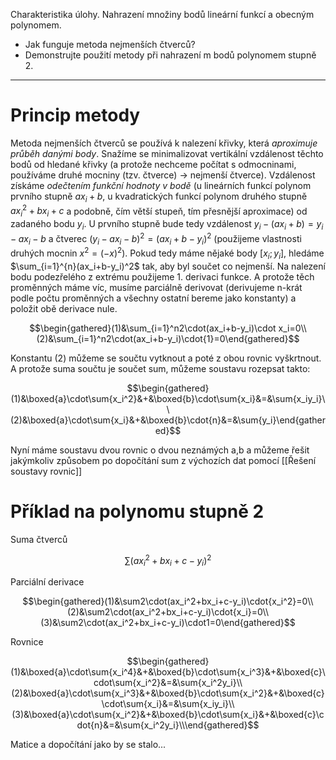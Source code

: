 Charakteristika úlohy. Nahrazení množiny bodů lineární funkcí a obecným polynomem.

- Jak funguje metoda nejmenších čtverců?
- Demonstrujte použití metody při nahrazení m bodů polynomem stupně 2.
---
# Princip metody
Metoda nejmenších čtverců se používá k nalezení křivky, která *aproximuje průběh danými body*. Snažíme se minimalizovat vertikální vzdálenost těchto bodů od hledané křivky (a protože nechceme počítat s odmocninami, používáme druhé mocniny (tzv. čtverce) -> nejmenší čtverce). Vzdálenost získáme *odečtením funkční hodnoty v bodě* (u lineárních funkcí polynom prvního stupně $ax_i+b$, u kvadratických funkcí polynom druhého stupně $ax_i^2+bx_i+c$ a podobně, čím větší stupeň, tím přesnější aproximace) od zadaného bodu $y_i$. U prvního stupně bude tedy vzdálenost $y_i-(ax_i+b)=y_i-ax_i-b$ a čtverec $(y_i-ax_i-b)^2=(ax_i+b-y_i)^2$ (použijeme vlastnosti druhých mocnin $x^2=(-x)^2$). 
Pokud tedy máme nějaké body $[x_i;y_i]$, hledáme $\sum_{i=1}^{n}(ax_i+b-y_i)^2$ tak, aby byl součet co nejmenší. Na nalezení bodu podezřelého z extrému použijeme 1. derivaci funkce. A protože těch proměnných máme víc, musíme parciálně derivovat (derivujeme n-krát podle počtu proměnných a všechny ostatní bereme jako konstanty) a položit obě derivace nule.

$$\begin{gathered}(1)&\sum_{i=1}^n2\cdot(ax_i+b-y_i)\cdot x_i=0\\(2)&\sum_{i=1}^n2\cdot(ax_i+b-y_i)\cdot{1}=0\end{gathered}$$

Konstantu (2) můžeme se součtu vytknout a poté z obou rovnic vyškrtnout. A protože suma součtu je součet sum, můžeme soustavu rozepsat takto:

$$\begin{gathered}(1)&\boxed{a}\cdot\sum{x_i^2}&+&\boxed{b}\cdot\sum{x_i}&=&\sum{x_iy_i}\\(2)&\boxed{a}\cdot\sum{x_i}&+&\boxed{b}\cdot{n}&=&\sum{y_i}\end{gathered}$$

Nyní máme soustavu dvou rovnic o dvou neznámých a,b a můžeme řešit jakýmkoliv způsobem po dopočítání sum z výchozích dat pomocí [[Řešení soustavy rovnic]]
# Příklad na polynomu stupně 2
Suma čtverců

$$\sum(ax_i^2+bx_i+c-y_i)^2$$

Parciální derivace

$$\begin{gathered}(1)&\sum2\cdot(ax_i^2+bx_i+c-y_i)\cdot{x_i^2}=0\\(2)&\sum2\cdot(ax_i^2+bx_i+c-y_i)\cdot{x_i}=0\\(3)&\sum2\cdot(ax_i^2+bx_i+c-y_i)\cdot1=0\end{gathered}$$


Rovnice

$$\begin{gathered}(1)&\boxed{a}\cdot\sum{x_i^4}&+&\boxed{b}\cdot\sum{x_i^3}&+&\boxed{c}\cdot\sum{x_i^2}&=&\sum{x_i^2y_i}\\(2)&\boxed{a}\cdot\sum{x_i^3}&+&\boxed{b}\cdot\sum{x_i^2}&+&\boxed{c}\cdot\sum{x_i}&=&\sum{x_iy_i}\\(3)&\boxed{a}\cdot\sum{x_i^2}&+&\boxed{b}\cdot\sum{x_i}&+&\boxed{c}\cdot{n}&=&\sum{x_i^2y_i}\\\end{gathered}$$

Matice a dopočítání jako by se stalo...
